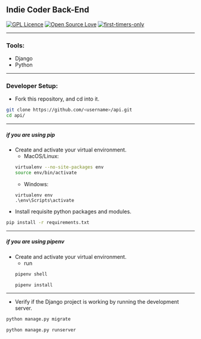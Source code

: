 ## Indie Coder Back-End
[![GPL Licence](https://badges.frapsoft.com/os/gpl/gpl.svg?v=103)](https://opensource.org/licenses/GPL-3.0/)
[![Open Source Love](https://badges.frapsoft.com/os/v1/open-source.svg?v=103)](https://github.com/ellerbrock/open-source-badges/)
[![first-timers-only](https://img.shields.io/badge/first--timers--only-friendly-blue.svg?style=flat-square)](https://www.firsttimersonly.com/)

---
### Tools:
- Django
- Python

---

### Developer Setup:
- Fork this repository, and cd into it.
```bash
git clone https://github.com/<username>/api.git
cd api/
```

---
##### if you are using pip 
- Create and activate your virtual environment.
    - MacOS/Linux:
    ```bash
    virtualenv --no-site-packages env
    source env/bin/activate
    ```
    - Windows:
    ```
    virtualenv env
    .\env\Scripts\activate
    ```
- Install requisite python packages and modules.
```bash
pip install -r requirements.txt
```

---
##### if you are using pipenv
- Create and activate your virtual environment.
    - run
    ```bash
    pipenv shell
    ```
    ```bash
    pipenv install
    ```

---
- Verify if the Django project is working by running the development server.
```bash
python manage.py migrate
```
```bash
python manage.py runserver
```
